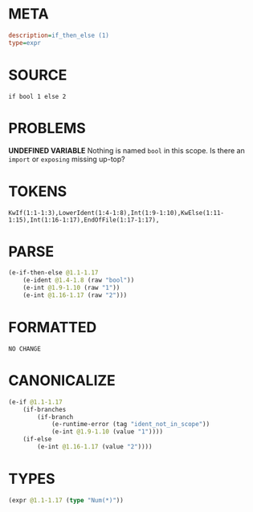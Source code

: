 # META
~~~ini
description=if_then_else (1)
type=expr
~~~
# SOURCE
~~~roc
if bool 1 else 2
~~~
# PROBLEMS
**UNDEFINED VARIABLE**
Nothing is named `bool` in this scope.
Is there an `import` or `exposing` missing up-top?

# TOKENS
~~~zig
KwIf(1:1-1:3),LowerIdent(1:4-1:8),Int(1:9-1:10),KwElse(1:11-1:15),Int(1:16-1:17),EndOfFile(1:17-1:17),
~~~
# PARSE
~~~clojure
(e-if-then-else @1.1-1.17
	(e-ident @1.4-1.8 (raw "bool"))
	(e-int @1.9-1.10 (raw "1"))
	(e-int @1.16-1.17 (raw "2")))
~~~
# FORMATTED
~~~roc
NO CHANGE
~~~
# CANONICALIZE
~~~clojure
(e-if @1.1-1.17
	(if-branches
		(if-branch
			(e-runtime-error (tag "ident_not_in_scope"))
			(e-int @1.9-1.10 (value "1"))))
	(if-else
		(e-int @1.16-1.17 (value "2"))))
~~~
# TYPES
~~~clojure
(expr @1.1-1.17 (type "Num(*)"))
~~~
